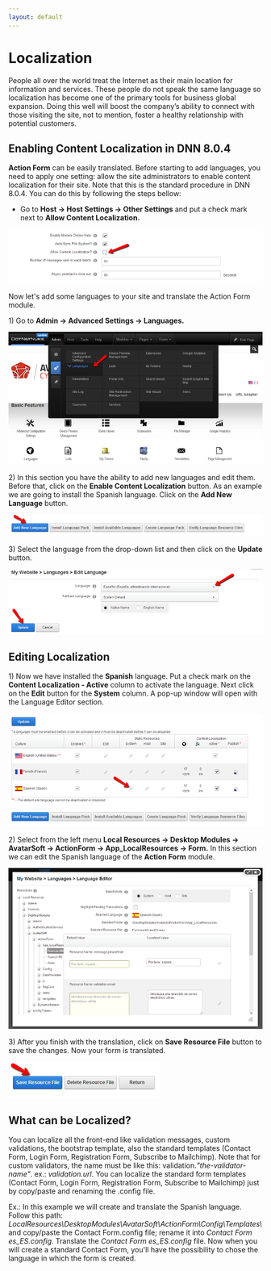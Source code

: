 ```yaml
---
layout: default
---
```


# Localization

People all over the world treat the Internet as their main location for information and services. These people do not speak the same language so localization has become one of the primary tools for business global expansion. Doing this well will boost the company’s ability to connect with those visiting the site, not to mention, foster a healthy relationship with potential customers.

## Enabling Content Localization in DNN 8.0.4

**Action Form** can be easily translated. Before starting to add languages, you need to apply one setting: allow the site administrators to enable content localization for their site. Note that this is the standard procedure in DNN 8.0.4. You can do this by following the steps bellow:

* Go to **Host -> Host Settings -> Other Settings** and put a check mark next to **Allow Content Localization.**

![allow content localization](/action-form/assets/allow-content-localization.png "Allow content localization")

Now let's add some languages to your site and translate the Action Form module.

1\) Go to **Admin -> Advanced Settings -> Languages.**

![languages](/action-form/assets/languages.png "languages")

2\) In this section you have the ability to add new languages and edit them. Before that, click on the **Enable Content Localization** button. As an example we are going to install the Spanish language. Click on the **Add New Language** button.

![add-languages](/action-form/assets/add-language.png "add-language")

3\) Select the language from the drop-down list and then click on the **Update** button.

![add-languages](/action-form/assets/select-language.png "select-language")

## Editing Localization

1\) Now we have installed the **Spanish** language. Put a check mark on the **Content Localization - Active** column to activate the language. Next click on the **Edit** button for the **System** column. A pop-up window will open with the Language Editor section.

![edit-system](/action-form/assets/edit-system.png "edit-system")

2\) Select from the left menu **Local Resources -> Desktop Modules -> AvatarSoft -> ActionForm -> App_LocalResources -> Form.** In this section we can edit the Spanish language of the **Action Form** module.

![spanish](/action-form/assets/spanish.png "spanish")

3\) After you finish with the translation, click on **Save Resource File** button to save the changes. Now your form is translated.

![save source file](/action-form/assets/save-source-file.png "save source file")

## What can be Localized?

You can localize all the front-end like validation messages, custom validations, the bootstrap template, also the standard templates (Contact Form, Login Form, Registration Form, Subscribe to Mailchimp). Note that for custom validators, the name must be like this: validation.*"the-validator-name"*. ex.: *validation.url*. You can localize the standard form templates (Contact Form, Login Form, Registration Form, Subscribe to Mailchimp) just by copy/paste and renaming the .config file.

Ex.: In this example we will create and translate the Spanish language. Follow this path: <i>LocalResources\DesktopModules\AvatarSoft\ActionForm\Config\Templates\ </i>  and copy/paste the Contact Form.config file; rename it into *Contact Form es_ES.config*. Translate the *Contact Form es_ES.config* file. Now when you will create a standard Contact Form, you'll have the possibility to chose the language in which the form is created.